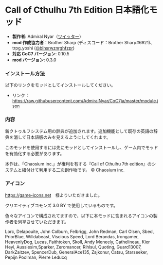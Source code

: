 # Call of Cthulhu 7th Edition 日本語化モッド

- **製作者**: Admiral Nyar（[ツイッター](https://twitter.com/kruschtya)）
- **mod 作成協力者**：Brother Sharp (ディスコード：Brother Sharp#6921)、trpg_yoshi ([@blhsrwznrghfzpr](https://github.com/blhsrwznrghfzpr))
- **対応 CoC7 バージョン**: 0.10.5
- **mod バージョン**: 0.3.0

### インストール方法

以下のリンクをモッドとしてインストールしてください。

- リンク： https://raw.githubusercontent.com/AdmiralNyar/CoC7ja/master/module.json

### 内容

新クトゥルフシステム用の辞典が追加されます。追加機能として既存の英語の辞典を消して日本語版のみを見えるようにしてくれます。

このモッドを使用するには先にモッドとしてインストールし、ゲーム内でモッドを有効化する必要があります。

本作は、「Chaosium inc.」が権利を有する『Call of Cthulhu 7th edition』のシステムと紐付けて利用する二次創作物です。
© Chaosium inc.

### アイコン

<https://game-icons.net>　様よりいただきました。

クリエイティブコモンズ 3.0 BY で使用しているものです。

色々なアイコンで構成されてますので、以下に本モッドに含まれるアイコンの製作者を列挙させていただきます。

Lorc, Delapouite, John Colburn, Felbrigg, John Redman, Carl Olsen, Sbed, PriorBlue, Willdabeast, Viscious Speed,
Lord Berandas, Irongamer, HeavenlyDog, Lucas, Faithtoken, Skoll, Andy Meneely, Cathelineau, Kier Heyl,
Aussiesim,Sparker, Zeromancer, Rihlsul, Quoting, Guard13007, DarkZaitzev, SpencerDub, GeneralAce135,
Zajkonur, Catsu, Starseeker, Pepijn Poolman, Pierre Leducq
